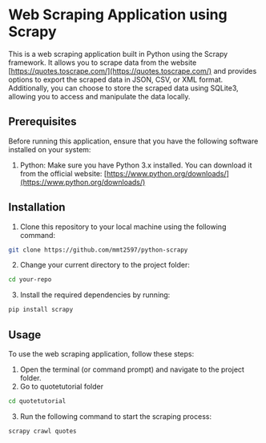 # Web Scraping Application using Scrapy

This is a web scraping application built in Python using the Scrapy framework. It allows you to scrape data from the website [https://quotes.toscrape.com/](https://quotes.toscrape.com/) and provides options to export the scraped data in JSON, CSV, or XML format. Additionally, you can choose to store the scraped data using SQLite3, allowing you to access and manipulate the data locally.

## Prerequisites

Before running this application, ensure that you have the following software installed on your system:

1. Python: Make sure you have Python 3.x installed. You can download it from the official website: [https://www.python.org/downloads/](https://www.python.org/downloads/)

## Installation

1. Clone this repository to your local machine using the following command:

```bash
git clone https://github.com/mmt2597/python-scrapy
```

2. Change your current directory to the project folder:
```bash
cd your-repo
```

3. Install the required dependencies by running:
```bash
pip install scrapy
```

## Usage
To use the web scraping application, follow these steps:

1. Open the terminal (or command prompt) and navigate to the project folder.
2. Go to quotetutorial folder
```bash
cd quotetutorial
```
3. Run the following command to start the scraping process:
```bash
scrapy crawl quotes
```

